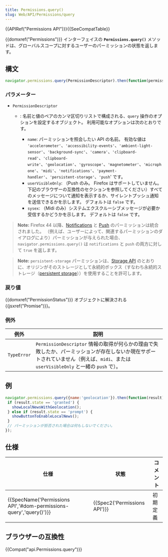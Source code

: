 ```yaml
---
title: Permissions.query()
slug: Web/API/Permissions/query
---
```

{{APIRef("Permissions API")}}{{SeeCompatTable}}

{{domxref("Permissions")}} インターフェイスの **`Permissions.query()`** メソッドは、グローバルスコープに対するユーザーのパーミッションの状態を返します。

## 構文

```js
navigator.permissions.query(PermissionDescriptor).then(function(permissionStatus) { ... })
```

### パラメーター

- `PermissionDescriptor`

  - : 名前と値のペアのカンマ区切りリストで構成される、`query` 操作のオプションを設定するオブジェクト。 利用可能なオプションは次のとおりです。

    - `name`: パーミッションを照会したい API の名前。 有効な値は `'accelerometer'`、`'accessibility-events'`、`'ambient-light-sensor'`、`'background-sync'`、`'camera'​`、`'clipboard-read'`、`'clipboard-write'`、`'geolocation'`、`'gyroscope'`、`'magnetometer'`、`'microphone'`、`'midi'`、`'notifications'`、`'payment-handler'`、`'persistent-storage'`、`'push`' です。
    - `userVisibleOnly`: （Push のみ。 Firefox はサポートしていません。 下記のブラウザーの互換性のセクションを参照してください）すべてのメッセージについて通知を表示するか、サイレントプッシュ通知を送信できるかを示します。 デフォルトは `false` です。
    - `sysex`: （Midi のみ）システムエクスクルーシブメッセージが必要か受信するかどうかを示します。 デフォルトは `false` です。

> **Note:** Firefox 44 以降、[Notifications](/ja/docs/Web/API/Notifications_API) と [Push](/ja/docs/Web/API/Push_API) のパーミッションは統合されました。 （例えば、ユーザーによって、関連するパーミッションのダイアログにより）パーミッションが与えられた場合、`navigator.permissions.query()` は `notifications` と `push` の両方に対して `true` を返します。

> **Note:** `persistent-storage` パーミッションは、[Storage API](https://storage.spec.whatwg.org/) のとおりに、オリジンがそのストレージとして永続的ボックス（すなわち永続的ストレージ（[persistent storage](https://storage.spec.whatwg.org/#persistence)））を使用することを許可します。

### 戻り値

{{domxref("PermissionStatus")}} オブジェクトに解決される {{jsxref("Promise")}}。

### 例外

| 例外        | 説明                                                                                                                                                                                 |
| ----------- | ------------------------------------------------------------------------------------------------------------------------------------------------------------------------------------ |
| `TypeError` | `PermissionDescriptor` 情報の取得が何らかの理由で失敗したか、パーミッションが存在しないか現在サポートされていません（例えば、`midi`、または `userVisibleOnly` と一緒の `push` で）。 |

## 例

```js
navigator.permissions.query({name:'geolocation'}).then(function(result) {
 if (result.state == 'granted') {
   showLocalNewsWithGeolocation();
 } else if (result.state == 'prompt') {
   showButtonToEnableLocalNews();
 }
 // パーミッションが拒否された場合は何もしないでください。
});
```

## 仕様

| 仕様                                                                                     | 状態                                 | コメント |
| ---------------------------------------------------------------------------------------- | ------------------------------------ | -------- |
| {{SpecName('Permissions API','#dom-permissions-query','query()')}} | {{Spec2('Permissions API')}} | 初期定義 |

## ブラウザーの互換性

{{Compat("api.Permissions.query")}}
